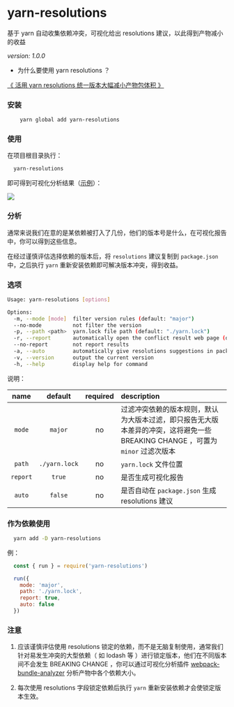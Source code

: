 # yarn-resolutions

基于 yarn 自动收集依赖冲突，可视化给出 resolutions 建议，以此得到产物减小的收益

_version: 1.0.0_

- 为什么要使用 yarn resolutions ？

[《 活用 yarn resolutions 统一版本大幅减小产物包体积 》](https://blog.csdn.net/qq_21567385/article/details/112644629)

### 安装

```bash
    yarn global add yarn-resolutions
```

### 使用

在项目根目录执行：

```bash
  yarn-resolutions
```

即可得到可视化分析结果（[示例](https://fz6m.github.io/yarn-resolutions/)）：

![](https://cdn.jsdelivr.net/gh/fz6m/Private-picgo@moe/img/20210307084644.png)

### 分析

通常来说我们在意的是某依赖被打入了几份，他们的版本号是什么，在可视化报告中，你可以得到这些信息。

在经过谨慎评估选择依赖的版本后，将 `resolutions` 建议复制到 `package.json` 中，之后执行 `yarn` 重新安装依赖即可解决版本冲突，得到收益。

### 选项

```bash
Usage: yarn-resolutions [options]

Options:
  -m, --mode [mode]  filter version rules (default: "major")
  --no-mode          not filter the version
  -p, --path <path>  yarn.lock file path (default: "./yarn.lock")
  -r, --report       automatically open the conflict result web page (default: true)
  --no-report        not report results
  -a, --auto         automatically give resolutions suggestions in package.json (default: false)
  -v, --version      output the current version
  -h, --help         display help for command
```

说明：

|   name   |    default    | required | description                                                                                                                    |
| :------: | :-----------: | :------: | :----------------------------------------------------------------------------------------------------------------------------- |
|  `mode`  |    `major`    |    no    | 过滤冲突依赖的版本规则，默认为大版本过滤，即只报告无大版本差异的冲突，这将避免一些 BREAKING CHANGE ，可置为 `minor` 过滤次版本 |
|  `path`  | `./yarn.lock` |    no    | `yarn.lock` 文件位置                                                                                                           |
| `report` |    `true`     |    no    | 是否生成可视化报告                                                                                                             |
|  `auto`  |    `false`    |    no    | 是否自动在 `package.json` 生成 resolutions 建议                                                                                |

### 作为依赖使用

```bash
  yarn add -D yarn-resolutions
```

例：

```js
  const { run } = require('yarn-resolutions')

  run({
    mode: 'major',
    path: './yarn.lock',
    report: true,
    auto: false
  })
```

### 注意

1. 应该谨慎评估使用 resolutions 锁定的依赖，而不是无脑复制使用，通常我们针对易发生冲突的大型依赖（ 如 lodash 等 ）进行锁定版本，他们在不同版本间不会发生 BREAKING CHANGE ，你可以通过可视化分析插件 [webpack-bundle-analyzer](https://github.com/webpack-contrib/webpack-bundle-analyzer) 分析产物中各个依赖大小。

2. 每次使用 resolutions 字段锁定依赖后执行 `yarn` 重新安装依赖才会使锁定版本生效。
